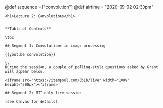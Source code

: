 @def sequence = ["convolution"]
@def airtime = "2020-09-02 02:30pm"
~~~
<h1>Lecture 2: Convolutions</h1>
~~~

~~~Airs on: <span class="moment">~~~{{showtime airtime}}~~~</span>~~~

**Table of Contents**

\toc

## Segment 1: Convolutions in image processing

{{youtube convolution}}

\\
During the session, a couple of polling-style questions asked by Grant will appear below.

<iframe src="https://itempool.com/3b1b/live" width="100%" height="500px"></iframe>

## Segment 2: MIT only live session

(see Canvas for details)
